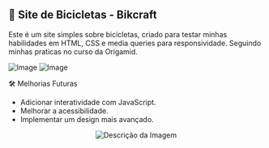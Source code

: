 ## 🚴 Site de Bicicletas - Bikcraft

Este é um site simples sobre bicicletas, criado para testar minhas habilidades em HTML, CSS e media queries para responsividade. Seguindo minhas praticas no curso da Origamid.


![Image](https://github.com/user-attachments/assets/856adbea-690b-45d5-bf52-7def0d4855ec)
![Image](https://github.com/user-attachments/assets/ab9a4e72-af2e-4b5d-8e3c-d5023956246a)



🛠 Melhorias Futuras
- Adicionar interatividade com JavaScript.
- Melhorar a acessibilidade.
- Implementar um design mais avançado.

<p align="center">
  <img src="https://github.com/user-attachments/assets/ab9a4e72-af2e-4b5d-8e3c-d5023956246a" alt="Descrição da Imagem">
</p>
